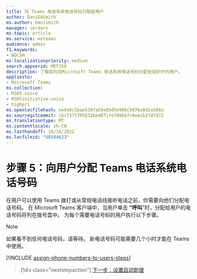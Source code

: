 ```yaml
---
title: 将 Teams 电话系统电话号码分配给用户
author: DaniEASmith
ms.author: danismith
manager: serdars
ms.topic: article
ms.service: msteams
audience: admin
f1.keywords:
- NOCSH
ms.localizationpriority: medium
search.appverid: MET150
description: 了解如何将Microsoft Teams 电话系统电话号码分配给组织中的用户。
appliesto:
- Microsoft Teams
ms.collection:
- M365-voice
- M365initiative-voice
- highpri
ms.openlocfilehash: ee9a0c5bae539fa59a05d5e906c5076a0d2a588a
ms.sourcegitcommit: cbcf37f395832bed871fe709b87c6eecb1fdfd72
ms.translationtype: MT
ms.contentlocale: zh-CN
ms.lasthandoff: 10/16/2022
ms.locfileid: "68584623"
---
```

# <a name="step-5-assign-teams-phone-system-phone-numbers-to-your-users"></a>步骤 5：向用户分配 Teams 电话系统电话号码

在用户可以使用 Teams 拨打或从常规电话线接听电话之前，你需要向他们分配电话号码。 在 Microsoft Teams 客户端中，当用户单击 **“呼叫**”时，分配给用户的电话号码将列在拨号盘中。 为每个需要电话号码的用户执行以下步骤。

> [!NOTE]
> 如果看不到任何电话号码，请等待。 新电话号码可能需要几个小时才能在 Teams 中使用。

[!INCLUDE [assign-phone-numbers-to-users-steps](../includes/assign-phone-numbers-to-users-steps.md)]

> [!div class="nextstepaction"]
> [下一步：设置自动助理](set-up-auto-attendant.md?tabs=general-info)
